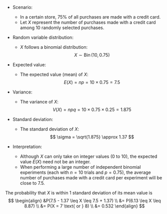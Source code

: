 - Scenario:
  - In a certain store, 75% of all purchases are made with a credit card.
  - Let $X$ represent the number of purchases made with a credit card among 10 randomly selected purchases.

- Random variable distribution:
  - $X$ follows a binomial distribution:
    $$
    X \sim \operatorname{Bin}(10, 0.75)
    $$

- Expected value:
  - The expected value (mean) of $X$:
    $$
    E(X) = np = 10 \times 0.75 = 7.5
    $$

- Variance:
  - The variance of $X$:
    $$
    V(X) = npq = 10 \times 0.75 \times 0.25 = 1.875
    $$

- Standard deviation:
  - The standard deviation of $X$:
    $$
    \sigma = \sqrt{1.875} \approx 1.37
    $$

- Interpretation:
  - Although $X$ can only take on integer values (0 to 10), the expected value $E(X)$ need not be an integer.
  - When performing a large number of independent binomial experiments (each with $n = 10$ trials and $p = 0.75$), the average number of purchases made with a credit card per experiment will be close to 7.5.

The probability that $X$ is within 1 standard deviation of its mean value is
$$
\begin{align}
&P(7.5 - 1.37 \leq X \leq 7.5 + 1.37) \\
&= P(6.13 \leq X \leq 8.87) \\
&= P(X = 7 \text{ or } 8) \\
&= 0.532
\end{align}
$$